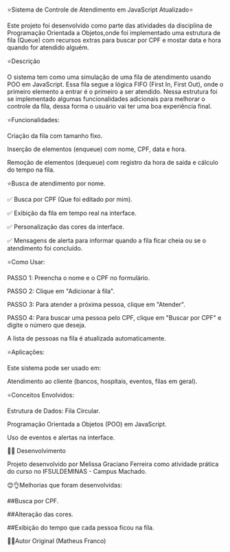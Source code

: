  ⭐Sistema de Controle de Atendimento em JavaScript Atualizado⭐

Este projeto foi desenvolvido como parte das atividades da disciplina de Programação Orientada a Objetos,onde foi implementado uma estrutura de fila (Queue) com recursos extras para buscar por CPF e mostar data e hora quando for atendido alguém.

⭐Descrição

O sistema tem como uma simulação de uma fila de atendimento usando POO em JavaScript. Essa fila segue a lógica FIFO (First In, First Out), onde o primeiro elemento a entrar é o primeiro a ser atendido. Nessa estrutura foi se implementado algumas funcionalidades adicionais para melhorar o controle da fila, dessa forma o usuário vai ter uma boa experiência final.

⭐Funcionalidades: 

Criação da fila com tamanho fixo. 

Inserção de elementos (enqueue) com nome, CPF, data e hora.

Remoção de elementos (dequeue) com registro da hora de saída e cálculo do tempo na fila.

⭐Busca de atendimento por nome.

✅ Busca por CPF (Que foi editado por mim).

✅ Exibição da fila em tempo real na interface.

✅ Personalização das cores da interface. 

✅ Mensagens de alerta para informar quando a fila ficar cheia ou se o atendimento foi concluído.

⭐Como Usar:

PASSO 1:
Preencha o nome e o CPF no formulário.

PASSO 2:
Clique em "Adicionar à fila".

PASSO 3:
Para atender a próxima pessoa, clique em "Atender".

PASSO 4:
Para buscar uma pessoa pelo CPF, clique em "Buscar por CPF" e digite o número que deseja.

A lista de pessoas na fila é atualizada automaticamente.

⭐Aplicações:

Este sistema pode ser usado em:

Atendimento ao cliente (bancos, hospitais, eventos, filas em geral).


⭐Conceitos Envolvidos:

Estrutura de Dados: Fila Circular.

Programação Orientada a Objetos (POO) em JavaScript.

Uso de eventos e alertas na interface.

👨‍🎓 Desenvolvimento

Projeto desenvolvido por Melissa Graciano Ferreira como atividade prática do curso no IFSULDEMINAS - Campus Machado.

😊👌Melhorias que foram desenvolvidas:

##Busca por CPF.

##Alteração das cores.

##Exibição do tempo que cada pessoa ficou na fila.

👨‍🏫Autor Original (Matheus Franco)




